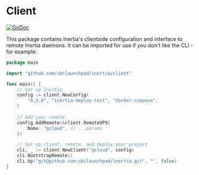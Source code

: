 # Client

[![GoDoc](https://godoc.org/github.com/golang/gddo?status.svg)](https://godoc.org/github.com/ubclaunchpad/inertia/client)

This package contains Inertia's clientside configuration and interface to remote Inertia daemons. It can be imported for use if you don't like the CLI - for example:

```go
package main

import "github.com/ubclaunchpad/inertia/client"

func main() {
    // Set up Inertia
    config := client.NewConfig(
        "0.3.0", "inertia-deploy-test", "docker-compose",
    )
    
    // Add your remote
    config.AddRemote(&client.RemoteVPS{
        Name: "gcloud", // ...params
    })

    // Set up client, remote, and deploy your project
    cli, _ := client.NewClient("gcloud", config)
    cli.BootstrapRemote()
    cli.Up("git@github.com:ubclaunchpad/inertia.git", "", false)
}
```
